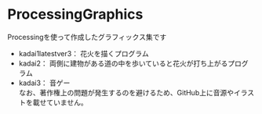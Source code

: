 # ProcessingGraphics
Processingを使って作成したグラフィックス集です
* kadai1latestver3：
花火を描くプログラム
* kadai2：
両側に建物がある道の中を歩いていると花火が打ち上がるプログラム
* kadai3：
音ゲー<br>
なお、著作権上の問題が発生するのを避けるため、GitHub上に音源やイラストを載せていません。
